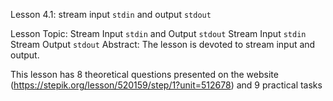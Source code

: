Lesson 4.1: stream input `stdin` and output `stdout`

Lesson Topic: Stream Input `stdin` and Output `stdout`
Stream Input `stdin`
Stream Output `stdout`
Abstract: The lesson is devoted to stream input and output.

This lesson has 8 theoretical questions presented on the website (https://stepik.org/lesson/520159/step/1?unit=512678) and 9 practical tasks
